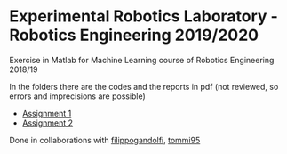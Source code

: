 # Experimental Robotics Laboratory - Robotics Engineering 2019/2020
Exercise in Matlab for Machine Learning course of Robotics Engineering 2018/19 

In the folders there are the codes and the reports in pdf (not reviewed, so errors and imprecisions are possible)

* [Assignment 1](https://github.com/francescacanale/experimental_ws/tree/master/src/ass_1)
* [Assignment 2](https://github.com/francescacanale/experimental_ws/tree/master/src/ass_2)

Done in collaborations with [filippogandolfi](https://github.com/filippogandolfi), [tommi95](https://github.com/tommi95)
